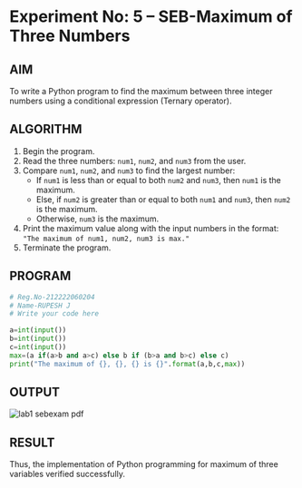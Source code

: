# Experiment No: 5 – SEB-Maximum of Three Numbers

## AIM  
To write a Python program to find the maximum between three integer numbers using a conditional expression (Ternary operator).

## ALGORITHM  
1. Begin the program.  
2. Read the three numbers: `num1`, `num2`, and `num3` from the user.  
3. Compare `num1`, `num2`, and `num3` to find the largest number:  
   - If `num1` is less than or equal to both `num2` and `num3`, then `num1` is the maximum.  
   - Else, if `num2` is greater than or equal to both `num1` and `num3`, then `num2` is the maximum.  
   - Otherwise, `num3` is the maximum.  
4. Print the maximum value along with the input numbers in the format:  
   `"The maximum of num1, num2, num3 is max."`  
5. Terminate the program.

## PROGRAM
```python
# Reg.No-212222060204
# Name-RUPESH J
# Write your code here

a=int(input())
b=int(input())
c=int(input())
max=(a if(a>b and a>c) else b if (b>a and b>c) else c)
print("The maximum of {}, {}, {} is {}".format(a,b,c,max))
```

## OUTPUT

![lab1 sebexam pdf](https://github.com/user-attachments/assets/86f78d2c-e7c7-4e3d-b8bb-2e1c2a9f1c3f)


## RESULT
Thus, the implementation of Python programming for maximum of three variables verified successfully.
